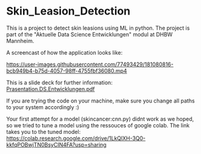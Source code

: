 # Skin_Leasion_Detection
This is a project to detect skin leasions using ML in python. The project is part of the "Aktuelle Data Science Entwicklungen" modul at DHBW Mannheim. 

A screencast of how the application looks like: 



https://user-images.githubusercontent.com/77493429/181080816-bcb949b4-b75d-4057-98ff-4755fbf36080.mp4



This is a slide deck for further information:
[Prasentation.DS.Entwicklungen.pdf](https://github.com/Joda3/Skin_Leasion_Detection/files/9192291/Prasentation.DS.Entwicklungen.pdf)


If you are trying the code on your machine, make sure you change all paths to your system accordingly :) 

Your first attempt for a model (skincancer:cnn.py) didnt work as we hoped, so we tried to tune a model using the ressouces of google colab. The link takes you to the tuned model: 
https://colab.research.google.com/drive/1LkQlXH-3Q0-kkfqPOBwjTN0BsyCIN4FA?usp=sharing
